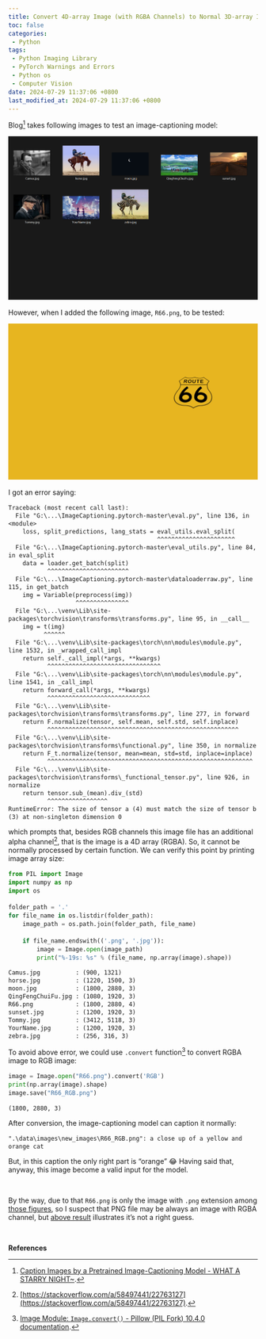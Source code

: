 ```yaml
---
title: Convert 4D-array Image (with RGBA Channels) to Normal 3D-array Image
toc: false
categories:
 - Python
tags:
 - Python Imaging Library
 - PyTorch Warnings and Errors
 - Python os
 - Computer Vision
date: 2024-07-29 11:37:06 +0800
last_modified_at: 2024-07-29 11:37:06 +0800
---
```


Blog[^1] takes following images to test an image-captioning model:

<img src="https://raw.githubusercontent.com/HelloWorld-1017/blog-images/main/imgs/202407272109504.png" alt="image-20240727210900379" style="zoom:67%;" />

However, when I added the following image, `R66.png`, to be tested:

![R66](https://raw.githubusercontent.com/HelloWorld-1017/blog-images/main/imgs/202407282102356.png)

I got an error saying:

```
Traceback (most recent call last):
  File "G:\...\ImageCaptioning.pytorch-master\eval.py", line 136, in <module>
    loss, split_predictions, lang_stats = eval_utils.eval_split(
                                          ^^^^^^^^^^^^^^^^^^^^^^
  File "G:\...\ImageCaptioning.pytorch-master\eval_utils.py", line 84, in eval_split
    data = loader.get_batch(split)
           ^^^^^^^^^^^^^^^^^^^^^^^
  File "G:\...\ImageCaptioning.pytorch-master\dataloaderraw.py", line 115, in get_batch
    img = Variable(preprocess(img))
                   ^^^^^^^^^^^^^^^
  File "G:\...\venv\Lib\site-packages\torchvision\transforms\transforms.py", line 95, in __call__
    img = t(img)
          ^^^^^^
  File "G:\...\venv\Lib\site-packages\torch\nn\modules\module.py", line 1532, in _wrapped_call_impl
    return self._call_impl(*args, **kwargs)
           ^^^^^^^^^^^^^^^^^^^^^^^^^^^^^^^^
  File "G:\...\venv\Lib\site-packages\torch\nn\modules\module.py", line 1541, in _call_impl
    return forward_call(*args, **kwargs)
           ^^^^^^^^^^^^^^^^^^^^^^^^^^^^^
  File "G:\...\venv\Lib\site-packages\torchvision\transforms\transforms.py", line 277, in forward
    return F.normalize(tensor, self.mean, self.std, self.inplace)
           ^^^^^^^^^^^^^^^^^^^^^^^^^^^^^^^^^^^^^^^^^^^^^^^^^^^^^^
  File "G:\...\venv\Lib\site-packages\torchvision\transforms\functional.py", line 350, in normalize
    return F_t.normalize(tensor, mean=mean, std=std, inplace=inplace)
           ^^^^^^^^^^^^^^^^^^^^^^^^^^^^^^^^^^^^^^^^^^^^^^^^^^^^^^^^^^
  File "G:\...\venv\Lib\site-packages\torchvision\transforms\_functional_tensor.py", line 926, in normalize
    return tensor.sub_(mean).div_(std)
           ^^^^^^^^^^^^^^^^^
RuntimeError: The size of tensor a (4) must match the size of tensor b (3) at non-singleton dimension 0
```

which prompts that, besides RGB channels this image file has an additional alpha channel[^2], that is the image is a 4D array (RGBA). So, it cannot be normally processed by certain function. We can verify this point by printing image array size:

```python
from PIL import Image
import numpy as np
import os

folder_path = '.'
for file_name in os.listdir(folder_path):  
    image_path = os.path.join(folder_path, file_name)
    
    if file_name.endswith(('.png', '.jpg')):  
        image = Image.open(image_path)
        print("%-19s: %s" % (file_name, np.array(image).shape))
```

<div id="figures-information"></div>

```
Camus.jpg          : (900, 1321)
horse.jpg          : (1220, 1500, 3)
moon.jpg           : (1800, 2880, 3)
QingFengChuiFu.jpg : (1080, 1920, 3)
R66.png            : (1800, 2880, 4)
sunset.jpg         : (1200, 1920, 3)
Tommy.jpg          : (3412, 5118, 3)
YourName.jpg       : (1200, 1920, 3)
zebra.jpg          : (256, 316, 3)
```

To avoid above error, we could use `.convert` function[^3] to convert RGBA image to RGB image:

```python
image = Image.open("R66.png").convert('RGB')
print(np.array(image).shape)
image.save("R66_RGB.png")
```

```
(1800, 2880, 3)
```

After conversion, the image-captioning model can caption it normally:

<div id="caption"></div>

```
".\data\images\new_images\R66_RGB.png": a close up of a yellow and orange cat
```

But, in this caption the only right part is “orange” 😂 Having said that, anyway, this image become a valid input for the model.

<br>

By the way, due to that `R66.png` is only the image with `.png` extension among [those figures](#figures-information), so I suspect that PNG file may be always an image with RGBA channel, but [above result](#caption) illustrates it’s not a right guess.

<br>

**References**

[^1]: [Caption Images by a Pretrained Image-Captioning Model - WHAT A STARRY NIGHT~](https://helloworld-1017.github.io/2024-07-28/19-10-54.html).
[^2]: [https://stackoverflow.com/a/58497441/22763127](https://stackoverflow.com/a/58497441/22763127).
[^3]: [Image Module: `Image.convert()` - Pillow (PIL Fork) 10.4.0 documentation](https://pillow.readthedocs.io/en/stable/reference/Image.html#PIL.Image.Image.convert).
